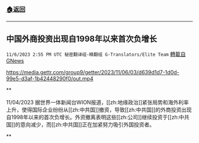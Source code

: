 ###  [:house:返回](README.md)
---


## 中国外商投资出现自1998年以来首次负增长
`11/6/2023 2:55 PM UTC 秘密翻译组-精翻组 G-Translators/Elite Team` [轉載自GNews](https://gnews.org/articles/1930564)


https://media.gettr.com/group9/getter/2023/11/06/03/d639d1d7-1d0d-99e5-d3af-1b42448290f0/out.mp4

**

11/04/2023 据世界一体新闻台WION报道，[[zh:地缘政治]]紧张局势和海外利率上升，使得国际企业纷纷从[[zh:中共国]]撤资，导致[[zh:中共国]]的外商投资出现自1998年以来的首次负增长。外资撤离表明这些[[zh:公司]]继续投资于[[zh:中共国]]的意向减少，而[[zh:中共国]]正在加紧努力吸引外国投资者。

**

